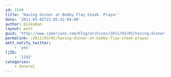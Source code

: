 ```yaml
---
id: 1549
title: 'Having dinner at Bobby Flay Steak. Playa!'
date: '2011-03-05T21:05:42-04:00'
author: DizkoDan
layout: post
guid: 'http://www.cyberjunx.com/blog/archives/2011/03/05/having-dinner-at-bobby-flay-steak-playa/'
permalink: /2011/03/05/having-dinner-at-bobby-flay-steak-playa/
aktt_notify_twitter:
    - 'yes'
ljID:
    - '1192'
categories:
    - General
---
```


<div class="posterous_autopost"></div>